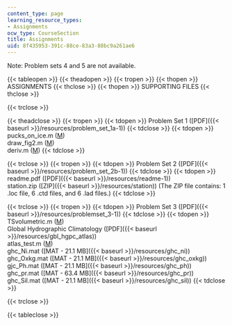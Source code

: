 ```yaml
---
content_type: page
learning_resource_types:
- Assignments
ocw_type: CourseSection
title: Assignments
uid: 8f435953-391c-88ce-83a3-88bc9a261ae6
---
```


Note: Problem sets 4 and 5 are not available.

{{< tableopen >}}
{{< theadopen >}}
{{< tropen >}}
{{< thopen >}}
ASSIGNMENTS
{{< thclose >}}
{{< thopen >}}
SUPPORTING FILES
{{< thclose >}}

{{< trclose >}}

{{< theadclose >}}
{{< tropen >}}
{{< tdopen >}}
Problem Set 1 ([PDF]({{< baseurl >}}/resources/problem_set_1a-1))
{{< tdclose >}}
{{< tdopen >}}
pucks\_on\_ice.m ([M](/courses/earth-atmospheric-and-planetary-sciences/12-808-introduction-to-observational-physical-oceanography-fall-2004/assignments/pucks_on_ice.m))  
draw\_fig2.m ([M](/courses/earth-atmospheric-and-planetary-sciences/12-808-introduction-to-observational-physical-oceanography-fall-2004/assignments/draw_fig2.m))  
deriv.m ([M](/courses/earth-atmospheric-and-planetary-sciences/12-808-introduction-to-observational-physical-oceanography-fall-2004/assignments/deriv.m))
{{< tdclose >}}

{{< trclose >}}
{{< tropen >}}
{{< tdopen >}}
Problem Set 2 ([PDF]({{< baseurl >}}/resources/problem_set_2b-1))
{{< tdclose >}}
{{< tdopen >}}
readme.pdf ([PDF]({{< baseurl >}}/resources/readme-1))  
station.zip ([ZIP]({{< baseurl >}}/resources/station)) (The ZIP file contains: 1 .loc file, 6 .ctd files, and 6 .lad files.)
{{< tdclose >}}

{{< trclose >}}
{{< tropen >}}
{{< tdopen >}}
Problem Set 3 ([PDF]({{< baseurl >}}/resources/problemset_3-1))
{{< tdclose >}}
{{< tdopen >}}
TSvolumetric.m ([M](/courses/earth-atmospheric-and-planetary-sciences/12-808-introduction-to-observational-physical-oceanography-fall-2004/assignments/TSvolumetric.m))  
Global Hydrographic Climatology ([PDF]({{< baseurl >}}/resources/gbl_hgpc_atlas))  
atlas\_test.m ([M](/courses/earth-atmospheric-and-planetary-sciences/12-808-introduction-to-observational-physical-oceanography-fall-2004/lecture-notes/atlas_test.m))  
ghc\_Ni.mat ([MAT - 21.1 MB]({{< baseurl >}}/resources/ghc_ni))  
ghc\_Oxkg.mat ([MAT - 21.1 MB]({{< baseurl >}}/resources/ghc_oxkg))  
gjc\_Ph.mat ([MAT - 21.1 MB]({{< baseurl >}}/resources/ghc_ph))  
ghc\_pr.mat ([MAT - 63.4 MB]({{< baseurl >}}/resources/ghc_pr))  
ghc\_Sil.mat ([MAT - 21.1 MB]({{< baseurl >}}/resources/ghc_sil))
{{< tdclose >}}

{{< trclose >}}

{{< tableclose >}}